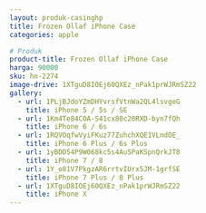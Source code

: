 ```yaml
---
layout: produk-casinghp
title: Frozen Ollaf iPhone Case
categories: apple

# Produk
product-title: Frozen Ollaf iPhone Case
harga: 90000
sku: hn-2274
image-drive: 1XTguD8IOEj60QXEz_nPak1prWJRmSZ22
gallery:
  - url: 1PLjBJdoYZmDHYvrsfVtnWa2QL4lsvgeG
    title: iPhone 5 / 5s / SE
  - url: 1Km4Te84COA-S41cx80c20RXD-byn7fQh
    title: iPhone 6 / 6s
  - url: 1RQVOqfwVyiFKuz77ZuhchXQE1VLndOE_
    title: iPhone 6 Plus / 6s Plus
  - url: 1yBDD54P9W068kc5s4AuSPaKSpnQrkJT8
    title: iPhone 7 / 8
  - url: 1Y_o81V7PkgzAR6rrtvIUrx5JM-1grfSE
    title: iPhone 7 Plus / 8 Plus
  - url: 1XTguD8IOEj60QXEz_nPak1prWJRmSZ22
    title: iPhone X
---
```

